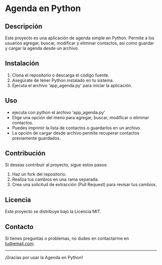 # Agenda en Python

## Descripción

Este proyecto es una aplicación de agenda simple en Python. Permite a los usuarios agregar, buscar, modificar y eliminar contactos, así como guardar y cargar la agenda desde un archivo.

## Instalación

1. Clona el repositorio o descarga el código fuente.
2. Asegúrate de tener Python instalado en tu sistema.
3. Ejecuta el archivo 'app_agenda.py' para iniciar la aplicación.

## Uso
- ejecuta con python el archivo 'app_agenda.py'
- Elige una opción del menú para agregar, buscar, modificar o eliminar contactos.
- Puedes imprimir la lista de contactos o guardarlos en un archivo.
- La opción de cargar desde archivo permite recuperar contactos previamente guardados.

## Contribución

Si deseas contribuir al proyecto, sigue estos pasos:

1. Haz un fork del repositorio.
2. Realiza tus cambios en una rama separada.
3. Crea una solicitud de extracción (Pull Request) para revisar tus cambios.

## Licencia

Este proyecto se distribuye bajo la Licencia MIT. 

## Contacto

Si tienes preguntas o problemas, no dudes en contactarme en [tu@email.com](mailto:tu@email.com).

---

¡Gracias por usar la Agenda en Python!
